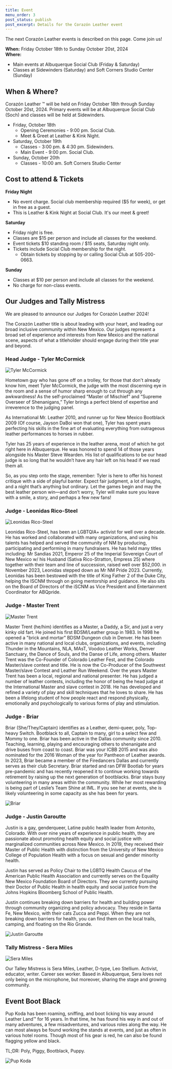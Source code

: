 ```yaml
---
title: Event
menu_order: 3
post_status: publish
post_excerpt: Details for the Corazón Leather event
---
```


The next Corazón Leather events is described on this page. Come join us!

**When:** Friday October 18th to Sunday October 20st, 2024 <br>
**Where:**
* Main events at Albuquerque Social Club (Friday & Saturday)
* Classes at Sidewinders (Saturday) and Soft Corners Studio Center (Sunday)


## When & Where?

Corazón Leather &#8482; will be held on Friday October 18th through Sunday October 20st, 2024. Primary events will be at Albuquerque Social Club (Soch) and classes will be held at Sidewinders.
* Friday, October 18th
	* Opening Ceremonies - 9:00 pm. Social Club.
	* Meet & Greet at Leather & Kink Night.
* Saturday, October 19th
	* Classes - 3:00 pm. & 4:30 pm. Sidewinders.
	* Main Event - 9:00 pm. Social Club.
* Sunday, October 20th
	* Classes - 10:00 am. Soft Corners Studio Center


## Cost to attend & Tickets

**Friday Night**
* No event charge. Social club membership required ($5 for week), or get in free as a guest.
* This is Leather & Kink Night at Social Club. It's our meet & greet!

**Saturday**
* Friday night is free.
* Classes are $15 per person and include all classes for the weekend.
* Event tickets $10 standing room / $15 seats, Saturday night only.
* Tickets include Social Club membership for the night.
	* Obtain tickets by stopping by or calling Social Club at 505-200-0663.

**Sunday**
* Classes at $10 per person and include all classes for the weekend.
* No charge for non-class events.


## Our Judges and Tally Mistress

We are pleased to announce our Judges for Corazón Leather 2024!

The Corazón Leather title is about leading with your heart, and leading our broad inclusive community within New Mexico. Our judges represent a broad set of experience and interests from New Mexico and the national scene, aspects of what a titleholder should engage during their title year and beyond.

### Head Judge - Tyler McCormick

![Tyler McCormick](/_images/judges/tyler-mccormick.jpg "Tyler McCormick, Judge")

Hometown guy who has gone off on a trolley, for those that don't already know him, meet Tyler McCormick, the judge with the most discerning eye in the room and a sense of humor sharp enough to cut through any awkwardness! As the self-proclaimed “Master of Mischief” and “Supreme Overseer of Shenanigans,” Tyler brings a perfect blend of expertise and irreverence to the judging panel. 

As International Mr. Leather 2010, and runner up for New Mexico Bootblack 2009 (Of course, Jayson DaBoi won that one), Tyler has spent years perfecting his skills in the fine art of evaluating everything from outrageous leather performances to horses in rubber.  

Tyler has 25 years of experience in the leather arena, most of which he got right here in Albuquerque. He was honored to spend 14 of those years alongside his Master Steve Wearden. His list of qualifications to be our head judge is so long that he wouldn’t have any hair left on his head if we read them all. 

So, as you step onto the stage, remember: Tyler is here to offer his honest critique with a side of playful banter. Expect fair judgment, a lot of laughs, and a night that’s anything but ordinary. Let the games begin and may the best leather person win—and don’t worry, Tyler will make sure you leave with a smile, a story, and perhaps a few new fans! 

### Judge - Leonidas Rico-Steel

![Leonidas Rico-Steel](/_images/judges/leonidas-rico-steel.jpeg "Leonidas Rico-Steel, Judge")

Leonidas Rico-Steel, has been an LGBTQIA+ activist for well over a decade. He has worked and collaborated with many organizations, and using his talents has helped and served the community of NM by producing, participating and performing in many fundraisers. He has held many titles including: Mr Sandias 2021, Emperor 25 of the Imperial Sovereign Court of New Mexico w/ his Husband (Sativa Rico-Stratton, Empress 25) where together with their team and line of succession, raised well over $52,000. in November 2023, Leonidas stepped down as Mr NM Pride 2023. 
Currently, Leonidas has been bestowed with the title of King Father 2 of the Duke City, helping the ISCNM through on going mentorship and guidance. He also sits on the Board of Directors of the iSCNM as Vice President and Entertainment Coordinator for ABQpride.

### Judge - Master Trent

![Master Trent](/_images/judges/master-trent.jpg "Master Trent, Judge")

Master Trent (he/him) identifies as a Master, a Daddy, a Sir, and just a very kinky old fart.  He joined his first BDSM/Leather group in 1983.  In 1998 he opened a "brick and mortar" BDSM Dungeon club in Denver.  He has been active in many national and local clubs, organizations, and events, including Thunder in the Mountains, NLA, MAsT, Voodoo Leather Works, Denver Sanctuary, the Dance of Souls, and the Danse of Life, among others.  Master Trent was the Co-Founder of Colorado Leather Fest, and the Colorado Master/slave contest and title. He is now the Co-Producer of the Southwest Master/slave Contest and Leather Run Weekend.
Over the years Master Trent has been a local, regional and national presenter.  He has judged a number of leather contests, including the honor of being the head judge at the International Master and slave contest in 2018.  He has developed and refined a variety of play and skill techniques that he loves to share.  He has been a lifelong student of how people react and respond physically, emotionally and psychologically to various forms of play and stimulation.


### Judge - Briar

Briar (She/They/Captain) identifies as a Leather, demi-queer, poly, Top-heavy Switch. Bootblack to all, Captain to many, girl to a select few and Mommy to one. Briar has been active in the Dallas community since 2010. Teaching, learning, playing and encouraging others to shenanigate and drive buses from coast to coast.
Briar was your ICBB 2015 and was also nominated for the 2016 Woman of the year for Pantheon of Leather awards. In 2023, Briar became a member of the Firedancers Dallas and currently serves as their club Secretary. Briar started and ran DFW Bootlab for years pre-pandemic and has recently reopened it to continue working towards retirement by raising up the next generation of bootblacks.
Briar stays busy volunteering in many areas within the community. While her most rewarding is being part of Leslie’s Team Shine at IML. If you see her at events, she is likely volunteering in some capacity as she has been for years.

![Briar](/_images/judges/briar.jpg "Briar, Judge")

### Judge - Justin Garoutte

Justin is a gay, genderqueer, Latine public health leader from Antonito, Colorado. With over nine years of experience in public health, they are passionate about promoting health equity and social justice with marginalized communities across New Mexico. In 2019, they received their Master of Public Health with distinction from the University of New Mexico College of Population Health with a focus on sexual and gender minority health.

Justin has served as Policy Chair to the LGBTQ Health Caucus of the American Public Health Association and currently serves on the Equality New Mexico Foundation Board of Directors. They are currently pursuing their Doctor of Public Health in health equity and social justice from the Johns Hopkins Bloomberg School of Public Health.

Justin continues breaking down barriers for health and building power through community organizing and policy advocacy. They reside in Santa Fe, New Mexico, with their cats Zucca and Peppi. When they are not breaking down barriers for health, you can find them on the local trails, camping, and floating on the Río Grande.

![Justin Garoutte](/_images/judges/justin-garoutte.jpg "Justin Garoutte, Judge")

### Tally Mistress - Sera Miles

![Sera Miles](/_images/judges/sera-miles.png "Sera Miles, Tally Mistress")

Our Talley Mistress is Sera Miles, Leather, D-type, Leo Stellium. Activist, educator, writer. Career sex worker. Based in Albuquerque, Sera loves not only being on the microphone, but moreover, sharing the stage and growing community.


## Event Boot Black

Pup Koda has been roaming, sniffing, and boot licking his way around Leather Land™ for 16 years. In that time, he has found his way in and out of many adventures, a few misadventures, and various roles along the way. He can most always be found working the stands at events, and just as often in various hotel rooms. Though most of his gear is red, he can also be found flagging yellow and black.

TL;DR: Poly, Piggy, Bootblack, Puppy.

![Pup Koda](/_images/bootblack/pup-koda.jpeg "Pup Koda, Bootblack")

